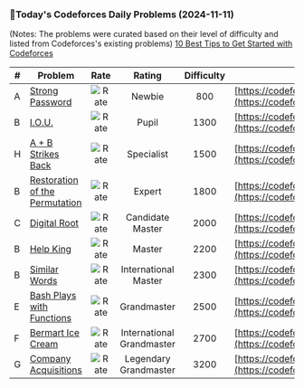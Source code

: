 ### 🌟Today's Codeforces Daily Problems (2024-11-11)
(Notes: The problems were curated based on their level of difficulty and listed from Codeforces's existing problems)
[10 Best Tips to Get Started with Codeforces](https://github.com/ika9810/Codeforces-Daily-Problems/blob/main/10%20Best%20Tips%20to%20Get%20Started%20with%20Codeforces.md)

| # | Problem | Rate| Rating | Difficulty | Contest |
|---| ----- | :--------: | :----------: | :----------: | ---------- |
|A|[Strong Password](https://codeforces.com/contest/1997/problem/A)|![Rate](https://img.shields.io/badge/Newbie-800-lightgrey)|Newbie|800|[https://codeforces.com/contest/1997](https://codeforces.com/contest/1997)|
|B|[I.O.U.](https://codeforces.com/contest/376/problem/B)|![Rate](https://img.shields.io/badge/Pupil-1300-brightgreen)|Pupil|1300|[https://codeforces.com/contest/376](https://codeforces.com/contest/376)|
|H|[A + B Strikes Back](https://codeforces.com/contest/409/problem/H)|![Rate](https://img.shields.io/badge/Specialist-1500-9cf)|Specialist|1500|[https://codeforces.com/contest/409](https://codeforces.com/contest/409)|
|B|[Restoration of the Permutation](https://codeforces.com/contest/67/problem/B)|![Rate](https://img.shields.io/badge/Expert-1800-blue)|Expert|1800|[https://codeforces.com/contest/67](https://codeforces.com/contest/67)|
|C|[Digital Root](https://codeforces.com/contest/10/problem/C)|![Rate](https://img.shields.io/badge/Candidate%20Master-2000-blueviolet)|Candidate Master|2000|[https://codeforces.com/contest/10](https://codeforces.com/contest/10)|
|B|[Help King](https://codeforces.com/contest/98/problem/B)|![Rate](https://img.shields.io/badge/Master-2200-orange)|Master|2200|[https://codeforces.com/contest/98](https://codeforces.com/contest/98)|
|B|[Similar Words](https://codeforces.com/contest/856/problem/B)|![Rate](https://img.shields.io/badge/International%20Master-2300-orange)|International Master|2300|[https://codeforces.com/contest/856](https://codeforces.com/contest/856)|
|E|[Bash Plays with Functions](https://codeforces.com/contest/757/problem/E)|![Rate](https://img.shields.io/badge/Grandmaster-2500-red)|Grandmaster|2500|[https://codeforces.com/contest/757](https://codeforces.com/contest/757)|
|F|[Bermart Ice Cream](https://codeforces.com/contest/2026/problem/F)|![Rate](https://img.shields.io/badge/International%20Grandmaster-2700-red)|International Grandmaster|2700|[https://codeforces.com/contest/2026](https://codeforces.com/contest/2026)|
|G|[Company Acquisitions](https://codeforces.com/contest/1025/problem/G)|![Rate](https://img.shields.io/badge/Legendary%20Grandmaster-3200-red)|Legendary Grandmaster|3200|[https://codeforces.com/contest/1025](https://codeforces.com/contest/1025)|
